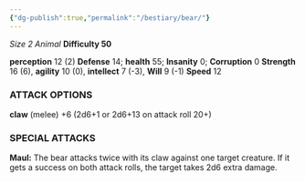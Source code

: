 ```yaml
---
{"dg-publish":true,"permalink":"/bestiary/bear/"}
---
```


*Size 2 Animal*
**Difficulty 50**

**perception** 12 (2)
**Defense** 14; **health** 55; **Insanity** 0; **Corruption** 0 
**Strength** 16 (6), **agility** 10 (0), **intellect** 7 (-3), **Will** 9 (-1)
**Speed** 12
### ATTACK OPTIONS
**claw** (melee) +6 (2d6+1 or 2d6+13 on attack roll 20+)
### SPECIAL ATTACKS
**Maul:** The bear attacks twice with its claw against one target creature. If it gets a success on both attack rolls, the target takes 2d6 extra damage.